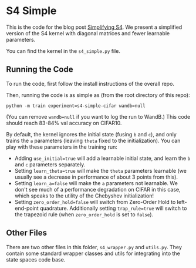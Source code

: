 # S4 Simple

This is the code for the blog post [Simplifying S4](https://hazyresearch.stanford.edu/blog/2022-06-11-simplifying-s4).
We present a simplified version of the S4 kernel with diagonal matrices and fewer learnable parameters.

You can find the kernel in the `s4_simple.py` file.

## Running the Code

To run the code, first follow the install instructions of the overall repo.

Then, running the code is as simple as (from the root directory of this repo):
```
python -m train experiment=s4-simple-cifar wandb=null
```
(You can remove `wandb=null` if you want to log the run to WandB.)
This code should reach 83-84% val accuracy on CIFAR10.

By default, the kernel ignores the initial state (fusing `b` and `c`), and only trains the `a` parameters (leaving `theta` fixed to the initialization).
You can play with these parameters in the training run:
* Adding `use_initial=true` will add a learnable initial state, and learn the `b` and `c` parameters separately.
* Setting `learn_theta=true` will make the `theta` parameters learnable (we usually see a decrease in performance of about 3 points from this).
* Setting `learn_a=false` will make the `a` parameters not learnable. We don't see much of a performance degradation on CIFAR in this case, which speaks to the utility of the Chebyshev initialization!
* Setting `zero_order_hold=false` will switch from Zero-Order Hold to left-end-point quadrature. Additionally setting `trap_rule=true` will switch to the trapezoid rule (when `zero_order_hold` is set to `false`).

## Other Files

There are two other files in this folder, `s4_wrapper.py` and `utils.py`.
They contain some standard wrapper classes and utils for integrating into the state spaces code base.
